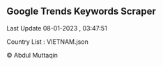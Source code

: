 

## Google Trends Keywords Scraper 
 
Last Update 08-01-2023 , 03:47:51

Country List :
VIETNAM.json



© Abdul Muttaqin 

